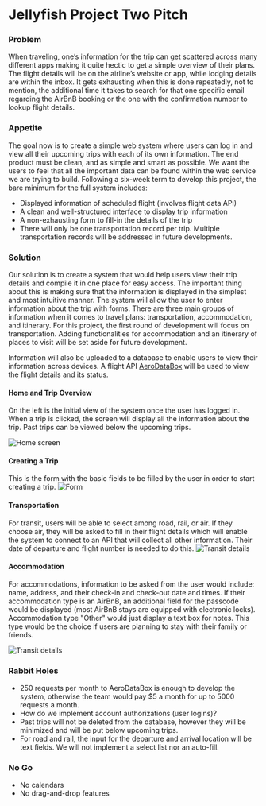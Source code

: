 # Jellyfish Project Two Pitch

### Problem
When traveling, one’s information for the trip can get scattered across many
different apps making it quite hectic to get a simple overview of their plans.
The flight details will be on the airline’s website or app, while lodging details
are within the inbox. It gets exhausting when this is done repeatedly, not to
mention, the additional time it takes to search for that one specific email
regarding the AirBnB booking or the one with the confirmation number to lookup
flight details.

### Appetite
The goal now is to create a simple web system where users can log in and view
all their upcoming trips with each of its own information. The end product must
be clean, and as simple and smart as possible. We want the users to feel that all
the important data can be found within the web service we are trying to build.
Following a six-week term to develop this project, the bare minimum for the full
system includes:

- Displayed information of scheduled flight (involves flight data API)
- A clean and well-structured interface to display trip information
- A non-exhausting form to fill-in the details of the trip
- There will only be one transportation record per trip. Multiple transportation
records will be addressed in future developments.

### Solution
Our solution is to create a system that would help users view their trip details
and compile it in one place for easy access. The important thing about this is
making sure that the information is displayed in the simplest and most intuitive
manner. The system will allow the user to enter information about the trip with
forms. There are three main groups of information when it comes to travel plans:
transportation, accommodation, and itinerary. For this project, the first round
of development will focus on transportation. Adding functionalities for
accommodation and an itinerary of places to visit will be set aside for future
development.

Information will also be uploaded to a database to enable users to view their
information across devices. A flight API
[AeroDataBox](https://rapidapi.com/squawk7000/api/aerodatabox/pricing "API
link") will be used to view the flight details and its status.

#### Home and Trip Overview
On the left is the initial view of the system once the user has logged in. When
a trip is clicked, the screen will display all the information about the trip.
Past trips can be viewed below the upcoming trips.

![Home
screen](https://user-images.githubusercontent.com/42617851/73246002-76fe2d80-41a5-11ea-81d9-5b69625eefec.png)

#### Creating a Trip

This is the form with the basic fields to be filled by the user in order to
start creating a trip.
![Form](https://user-images.githubusercontent.com/42617851/73246003-7796c400-41a5-11ea-91a8-b86988887ae5.png)

#### Transportation

For transit, users will be able to select among road, rail, or air. If they
choose air, they will be asked to fill in their flight details which will enable
the system to connect to an API that will collect all other information. Their
date of departure and flight number is needed to do this. ![Transit
details](https://user-images.githubusercontent.com/42617851/73246004-7796c400-41a5-11ea-96eb-b7188b964749.png)

#### Accommodation

For accommodations, information to be asked from the user would include: name,
address, and their check-in and check-out date and times. If their accommodation
type is an AirBnB, an additional field for the passcode would be displayed (most
AirBnB stays are equipped with electronic locks). Accommodation type "Other"
would just display a text box for notes. This type would be the choice if users
are planning to stay with their family or friends.

![Transit
details](https://user-images.githubusercontent.com/42617851/73246006-7796c400-41a5-11ea-917c-1a980f2a77b8.png)

### Rabbit Holes
- 250 requests per month to AeroDataBox is enough to develop the system,
otherwise the team would pay $5 a month for up to 5000 requests a month.
- How do we implement account authorizations (user logins)?
- Past trips will not be deleted from the database, however they will be
minimized and will be put below upcoming trips.
- For road and rail, the input for the departure and arrival location will be
text fields. We will not implement a select list nor an auto-fill.

### No Go
- No calendars
- No drag-and-drop features

